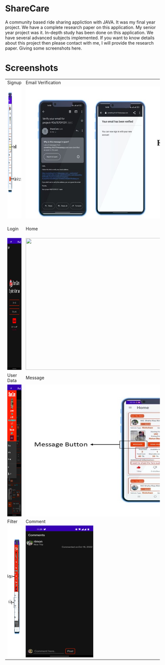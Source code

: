 # ShareCare
A community based ride sharing appliction with JAVA.
It was my final year project. We have a complete research paper on this application.
My senior year project was it. In-depth study has been done on this application. We have several advanced subjects implemented.
If you want to know details about this project then please contact with me, I will provide the research paper.
Giving some screenshots here.

# Screenshots

<table>
  <tr>
    <td>Signup</td>
     <td>Email Verification</td>
     <td>Home</td>
  </tr>
  <tr>
    <td><img src="https://github.com/Rakibul25/ShareCare/blob/master/screenshots/signup.jpg" width="650" height="430"></td>
    <td><img src="https://github.com/Rakibul25/ShareCare/blob/master/screenshots/email_verification.jpg" width="650" height="430"></td>
  </tr>
  <tr>
    <td>Login</td>
    <td>Home</td>
    <td>Post for ride</td>
  </tr>
  <tr>
    <td><img src="https://github.com/Rakibul25/ShareCare/blob/master/screenshots/login.jpg" width="220" height="430"></td>
    <td><img src="https://github.com/Rakibul25/ShareCare/blob/master/screenshots/home_page.jpg" width="650" height="430"></td>
    <td><img src="https://github.com/Rakibul25/ShareCare/blob/master/screenshots/addpost.jpg" width="650" height="430"></td>
  </tr>
  <tr>
    <td>User Data</td>
    <td>Message</td>
  </tr>
  <tr>
    <td><img src="https://github.com/Rakibul25/ShareCare/blob/master/screenshots/user.jpg" width="220" height="430"></td>
    <td><img src="https://github.com/Rakibul25/ShareCare/blob/master/screenshots/msg.jpg" width="650" height="430"></td>
  </tr>
    </tr>
  <tr>
    <td>Filter</td>
    <td>Comment</td>
  </tr>
  <tr>
    <td><img src="https://github.com/Rakibul25/ShareCare/blob/master/screenshots/filter.jpg" width="650" height="430"></td>
    <td><img src="https://github.com/Rakibul25/ShareCare/blob/master/screenshots/comment.jpg" width="220" height="430"></td>
  </tr>
 </table>
